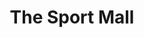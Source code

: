 ---
title: "The Sport Mall"
url: /bangalore/the-sport-mall-cmr-road-beside-aravind-life-style-hrbr-layout-2nd-block-kalyan-nagar-bhadrappa-layout-kalyan-nagar/
shop: sports
---